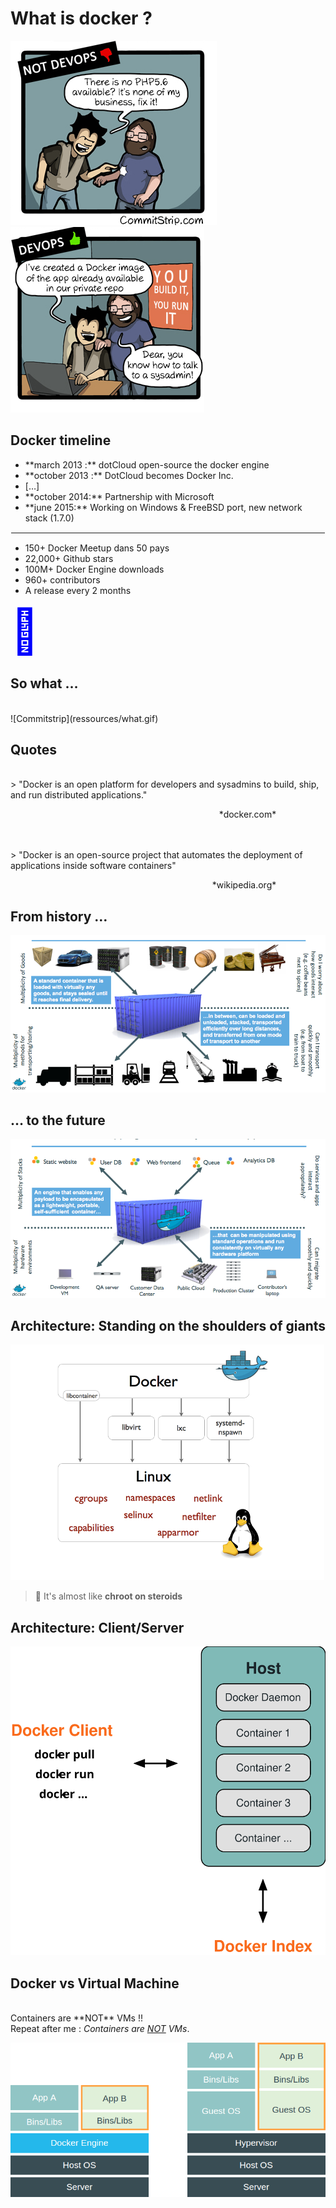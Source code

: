 # What is docker ?

![](ressources/commitstrip-2.png)
![](ressources/commitstrip-1.png)



## Docker timeline

<ul class="fragment">
<li>**march 2013 :** dotCloud open-source the docker engine</li>
<li>**october 2013 :** DotCloud becomes Docker Inc.</li>
<li>[…]</li>
<li>**october 2014:** Partnership with Microsoft</li>
<li>**june 2015:** Working on Windows & FreeBSD port, new network stack (1.7.0)</li>
</ul>
<hr style="border: 1px solid white;">
<ul class="fragment">
<li>150+ Docker Meetup dans 50 pays</li>
<li>22,000+ Github stars</li>
<li>100M+ Docker Engine downloads</li>
<li>960+ contributors</li>
<li>A release every 2 months</li>
</ul>

<!-- .element: style="display: block; float:right; margin:120px 0; width: 20%;" -->
<span style="font-size: 5em;color:blue;">🐳</span><br/>



## So what …

<br>
![Commitstrip](ressources/what.gif)



## Quotes

<br>
> "Docker is an open platform for developers and sysadmins to build, ship, and run distributed applications."

<p align="right">*docker.com*
&nbsp;&nbsp;&nbsp;&nbsp;&nbsp;
&nbsp;&nbsp;&nbsp;&nbsp;&nbsp;
&nbsp;&nbsp;&nbsp;&nbsp;&nbsp;
&nbsp;</p>

<br>
<br>
> "Docker is an open-source project that automates the deployment of applications inside software containers"

<p align="right">*wikipedia.org*
&nbsp;&nbsp;&nbsp;&nbsp;&nbsp;
&nbsp;&nbsp;&nbsp;&nbsp;&nbsp;
&nbsp;&nbsp;&nbsp;&nbsp;&nbsp;
&nbsp;</p>



## From history …

![](ressources/shipping.png)



## … to the future

![](ressources/appcont.png)




## Architecture: Standing on the shoulders of giants

![](ressources/docker-isolation-small.png)

> 🐳 It's almost like **chroot on steroids**




## Architecture: Client/Server

![](ressources/docker-architecture.svg)



## Docker vs Virtual Machine

<br/>
Containers are **NOT** VMs !! <br />Repeat after me : <em>Containers are <u>NOT</u> VMs</em>.

![](ressources/vm-vs-docker.png)
